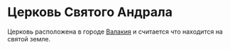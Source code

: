 # Церковь Святого Андрала

Церковь расположена в городе [Валакия](./valakhi.md) и считается что находится на святой земле.
